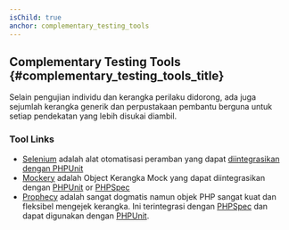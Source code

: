 ```yaml
---
isChild: true
anchor: complementary_testing_tools
---
```


## Complementary Testing Tools {#complementary_testing_tools_title}

Selain pengujian individu dan kerangka perilaku didorong, ada juga sejumlah kerangka generik dan perpustakaan pembantu berguna untuk setiap pendekatan yang lebih disukai diambil.

### Tool Links

* [Selenium](http://seleniumhq.org/) adalah alat otomatisasi peramban yang dapat [diintegrasikan dengan PHPUnit](http://phpunit.de/manual/current/en/selenium.html)
* [Mockery](https://github.com/padraic/mockery) adalah Object Kerangka Mock yang dapat diintegrasikan dengan [PHPUnit](http://phpunit.de/) or [PHPSpec](http://www.phpspec.net/)
* [Prophecy](https://github.com/phpspec/prophecy) adalah sangat dogmatis namun objek PHP sangat kuat dan fleksibel mengejek kerangka. Ini terintegrasi dengan [PHPSpec](http://www.phpspec.net/) dan dapat digunakan dengan [PHPUnit](http://phpunit.de/).
